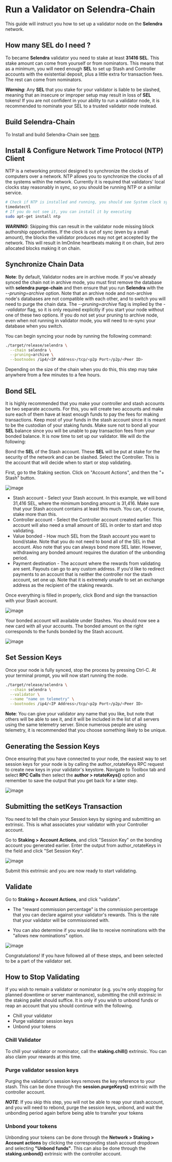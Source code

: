 # Run a Validator on Selendra-Chain
This guide will instruct you how to set up a validator node on the **Selendra** network.

## How many SEL do I need ?​
 To became **Selendra** validator you need to stake at least **31416 SEL**. This stake amount can come from yourself or from nominators. This means that as a minimum, you will need enough **SEL** to set up Stash and Controller accounts with the existential deposit, plus a little extra for transaction fees. The rest can come from nominators.
 
 ***Warning***: Any **SEL** that you stake for your validator is liable to be slashed, meaning that an insecure or improper setup may result in loss of **SEL** tokens! If you are not confident in your ability to run a validator node, it is recommended to nominate your SEL to a trusted validator node instead.
 
 ##  Build Selendra-Chain
 To Install and build Selendra-Chain see [here](https://github.com/selendra/selendra-chain/blob/main/README.md).
 
 ## Install & Configure Network Time Protocol (NTP) Client
 NTP is a networking protocol designed to synchronize the clocks of computers over a network. NTP allows you to synchronize the clocks of all the systems within the network. Currently it is required that validators' local clocks stay reasonably in sync, so you should be running NTP or a similar service.

 ```sh
# Check if NTP is installed and running, you should see System clock synchronized: yes 
timedatectl
# If you do not see it, you can install it by executing
sudo apt-get install ntp
```

***WARNING***: Skipping this can result in the validator node missing block authorship opportunities. If the clock is out of sync (even by a small amount), the blocks the validator produces may not get accepted by the network. This will result in ImOnline heartbeats making it on chain, but zero allocated blocks making it on chain.

## Synchronize Chain Data

**Note**: By default, Validator nodes are in archive mode. If you've already synced the chain not in archive mode, you must first remove the database with **selendra purge-chain** and then ensure that you run **Selendra** with the *--pruning=archive* option.
Note that an archive node and non-archive node's databases are not compatible with each other, and to switch you will need to purge the chain data.
The *--pruning=archive* flag is implied by the *--validator* flag, so it is only required explicitly if you start your node without one of these two options. If you do not set your pruning to archive node, even when not running in validator mode, you will need to re-sync your database when you switch.

You can begin syncing your node by running the following command:

```sh
./target/release/selendra \
  --chain selendra \
  --pruning=archive \
  --bootnodes /ip4/<IP Address>/tcp/<p2p Port>/p2p/<Peer ID>
```
Depending on the size of the chain when you do this, this step may take anywhere from a few minutes to a few hours.

## Bond SEL

It is highly recommended that you make your controller and stash accounts be two separate accounts. For this, you will create two accounts and make sure each of them have at least enough funds to pay the fees for making transactions. Keep most of your funds in the stash account since it is meant to be the custodian of your staking funds.
Make sure not to bond all your **SEL** balance since you will be unable to pay transaction fees from your bonded balance.
It is now time to set up our validator. We will do the following:

Bond the **SEL** of the Stash account. These **SEL** will be put at stake for the security of the network and can be slashed.
Select the Controller. This is the account that will decide when to start or stop validating.

First, go to the Staking section. Click on "Account Actions", and then the "+ Stash" button.

![image](assets/validator-1.png)

- Stash account - Select your Stash account. In this example, we will bond 31,416 SEL, where the minimum bonding amount is 31,416. Make sure that your Stash account contains at least this much. You can, of course, stake more than this.
- Controller account - Select the Controller account created earlier. This account will also need a small amount of SEL in order to start and stop validating.
- Value bonded - How much SEL from the Stash account you want to bond/stake. Note that you do not need to bond all of the SEL in that account. Also note that you can always bond more SEL later. However, withdrawing any bonded amount requires the duration of the unbonding period.
- Payment destination - The account where the rewards from validating are sent. Payouts can go to any custom address. If you'd like to redirect payments to an account that is neither the controller nor the stash account, set one up. Note that it is extremely unsafe to set an exchange address as the recipient of the staking rewards.

Once everything is filled in properly, click Bond and sign the transaction with your Stash account.

![image](assets/validator-2.png)

Your bonded account will available under Stashes. You should now see a new card with all your accounts. The bonded amount on the right corresponds to the funds bonded by the Stash account.

![image](assets/validator-3.png)

## Set Session Keys
Once your node is fully synced, stop the process by pressing Ctrl-C. At your terminal prompt, you will now start running the node.

```sh
./target/release/selendra \
  --chain selendra \
  --validator \
  --name "name on telemetry" \
  --bootnodes /ip4/<IP Address>/tcp/<p2p Port>/p2p/<Peer ID>
```

**Note**: You can give your validator any name that you like, but note that others will be able to see it, and it will be included in the list of all servers using the same telemetry server. Since numerous people are using telemetry, it is recommended that you choose something likely to be unique.

## Generating the Session Keys

Once ensuring that you have connected to your node, the easiest way to set session keys for your node is by calling the author_rotateKeys RPC request to create new keys in your validator's keystore. Navigate to Toolbox tab and select **RPC Calls** then select the **author > rotateKeys()** option and remember to save the output that you get back for a later step.

![image](assets/validator-4.png)

## Submitting the setKeys Transaction

You need to tell the chain your Session keys by signing and submitting an extrinsic. This is what associates your validator with your Controller account.

Go to **Staking > Account Actions**, and click "Session Key" on the bonding account you generated earlier. Enter the output from author_rotateKeys in the field and click "Set Session Key".

![image](assets/validator-5.png)

Submit this extrinsic and you are now ready to start validating.

## Validate

Go to **Staking > Account Actions**, and click "validate".

- The "reward commission percentage" is the commission percentage that you can declare against your validator's rewards. This is the rate that your validator will be commissioned with.

- You can also determine if you would like to receive nominations with the "allows new nominations" option.

![image](assets/validator-6.png)

Congratulations! If you have followed all of these steps, and been selected to be a part of the validator set.

## How to Stop Validating

If you wish to remain a validator or nominator (e.g. you're only stopping for planned downtime or server maintenance), submitting the chill extrinsic in the staking pallet should suffice. It is only if you wish to unbond funds or reap an account that you should continue with the following.

- Chill your validator
- Purge validator session keys
- Unbond your tokens

### Chill Validator​
To chill your validator or nominator, call the **staking.chill()** extrinsic. You can also claim your rewards at this time.

### Purge validator session keys
Purging the validator's session keys removes the key reference to your stash. This can be done through the **session.purgeKeys()** extrinsic with the controller account.

***NOTE***: If you skip this step, you will not be able to reap your stash account, and you will need to rebond, purge the session keys, unbond, and wait the unbonding period again before being able to transfer your tokens

### Unbond your tokens​
Unbonding your tokens can be done through the **Network > Staking > Account actions** by clicking the corresponding stash account dropdown and selecting **"Unbond funds"**. This can also be done through the **staking.unbond()** extrinsic with the controller account.